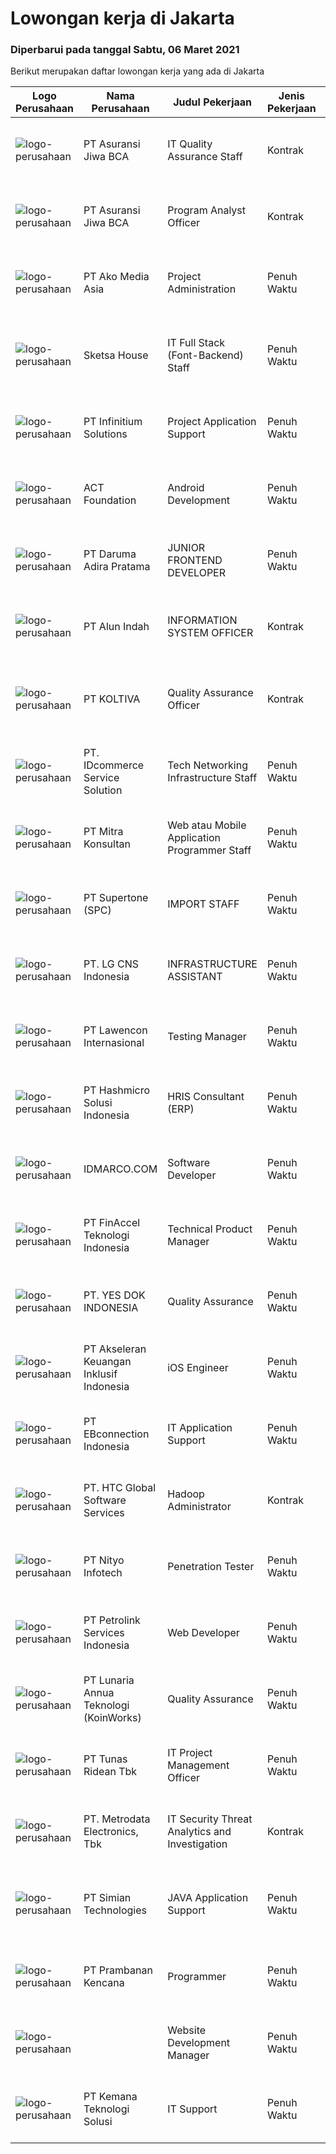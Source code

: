 
  # Lowongan kerja di Jakarta

  ### Diperbarui pada tanggal Sabtu, 06 Maret 2021

  Berikut merupakan daftar lowongan kerja yang ada di Jakarta

  |Logo Perusahaan | Nama Perusahaan | Judul Pekerjaan | Jenis Pekerjaan | Gaji Pekerjaan | Lokasi | Deskripsi | Tanggal diunggah | Pranala |
  | -------------- | --------------- | --------------- | --------- | --------- | -------------- | ------- | ----------- | ----------- |
  |![logo-perusahaan](https://image-service-cdn.seek.com.au/d60c934dbbd8769ff0de3a8953b02bccbae9364a/ee4dce1061f3f616224767ad58cb2fc751b8d2dc)|PT Asuransi Jiwa BCA|IT Quality Assurance Staff|Kontrak|---|Jakarta Raya|Qualification:- Bachelor's Degree in IT / Computer Engineering or equivalent- 1 Year(s) of working experience is an advantage and Fresh Graduates are...|Jumat, 05 Maret 2021|https://www.jobstreet.co.id/id/job/it-quality-assurance-staff-3475080?token=0~93f5e48a-f89c-44de-9ff8-b1f011af185c&sectionRank=1&jobId=jobstreet-id-job-3475080|
|![logo-perusahaan](https://image-service-cdn.seek.com.au/d60c934dbbd8769ff0de3a8953b02bccbae9364a/ee4dce1061f3f616224767ad58cb2fc751b8d2dc)|PT Asuransi Jiwa BCA|Program Analyst Officer|Kontrak|---|Jakarta Raya|Qualifications:  Candidate must possess at least Bachelor's Degree in Engineering (Computer/Telecommunication) or equivalent. 1 Year(s) of working...|Jumat, 05 Maret 2021|https://www.jobstreet.co.id/id/job/program-analyst-officer-3475058?token=0~93f5e48a-f89c-44de-9ff8-b1f011af185c&sectionRank=2&jobId=jobstreet-id-job-3475058|
|![logo-perusahaan](https://image-service-cdn.seek.com.au/2b14206395c6b15ff85fdcdb85f74d423062361c/ee4dce1061f3f616224767ad58cb2fc751b8d2dc)|PT Ako Media Asia|Project Administration|Penuh Waktu|---|Jakarta Raya|Job Description: •Scheduling routine meetings and recording decisions (e.g. next steps, assigned tasks etc.)• Breaking complex projects into simpler...|Jumat, 05 Maret 2021|https://www.jobstreet.co.id/id/job/project-administration-3474914?token=0~93f5e48a-f89c-44de-9ff8-b1f011af185c&sectionRank=3&jobId=jobstreet-id-job-3474914|
|![logo-perusahaan](https://image-service-cdn.seek.com.au/c9d1264bf50b7c33d69e52a77ce87a72fd83e7c7/ee4dce1061f3f616224767ad58cb2fc751b8d2dc)|Sketsa House|IT Full Stack (Font-Backend) Staff|Penuh Waktu|Rp. 4.000.000-Rp. 6.000.000|Jakarta Pusat|URGENT NEED (JOIN ASAP)Hi, Sketsahouse are looking for someone who is comfortable with both front and back end programming as a Fullstack Developer to...|Kamis, 04 Maret 2021|https://www.jobstreet.co.id/id/job/it-full-stack-font-backend-staff-3465359?token=0~93f5e48a-f89c-44de-9ff8-b1f011af185c&sectionRank=4&jobId=jobstreet-id-job-3465359|
|![logo-perusahaan](https://image-service-cdn.seek.com.au/06c3df56b6369bca590439015e58338a9695ed80/ee4dce1061f3f616224767ad58cb2fc751b8d2dc)|PT Infinitium Solutions|Project Application Support|Penuh Waktu|Rp. 8.000.000-Rp. 15.000.000|Jakarta Pusat|Responsibilities: Provide 1st and 2nd level support e-Commerce applications &amp; systems Ability to diagnose problems in several areas including...|Jumat, 05 Maret 2021|https://www.jobstreet.co.id/id/job/project-application-support-3475074?token=0~93f5e48a-f89c-44de-9ff8-b1f011af185c&sectionRank=5&jobId=jobstreet-id-job-3475074|
|![logo-perusahaan](https://image-service-cdn.seek.com.au/0892012781cb3bed9a9bffdb3cf92ceb6daad546/ee4dce1061f3f616224767ad58cb2fc751b8d2dc)|ACT Foundation|Android Development|Penuh Waktu|---|Jakarta Selatan|Kualifikasi : Pendidikan Minimal S1 (Lebih disukai Sistem Informasi, Teknik Komputer) Pengalaman membuat Aplikasi Android minimal 2 tahun Memahami...|Jumat, 05 Maret 2021|https://www.jobstreet.co.id/id/job/android-development-3466187?token=0~93f5e48a-f89c-44de-9ff8-b1f011af185c&sectionRank=6&jobId=jobstreet-id-job-3466187|
|![logo-perusahaan](https://image-service-cdn.seek.com.au/9a95e22c131740f08bfe628bda385f81d2024de5/ee4dce1061f3f616224767ad58cb2fc751b8d2dc)|PT Daruma Adira Pratama|JUNIOR FRONTEND DEVELOPER|Penuh Waktu|---|Jakarta Utara|Daruma is a tech-enabled B2B E-Commerce company on a mission to provide hassle-free e-procurement for businesses of all sizes in Indonesia. Launched...|Jumat, 05 Maret 2021|https://www.jobstreet.co.id/id/job/junior-frontend-developer-3474735?token=0~93f5e48a-f89c-44de-9ff8-b1f011af185c&sectionRank=7&jobId=jobstreet-id-job-3474735|
|![logo-perusahaan](https://us.123rf.com/450wm/pavelstasevich/pavelstasevich1811/pavelstasevich181101027/112815900-stock-vector-no-image-available-icon-flat-vector.jpg?ver=6)|PT Alun Indah|INFORMATION SYSTEM OFFICER|Kontrak|---|Jakarta Selatan|Qualification Bachelor Degree in Computer Science/Information Technology or equivalent. At least 3 Year(s) of working experience in the related field...|Jumat, 05 Maret 2021|https://www.jobstreet.co.id/id/job/information-system-officer-3466297?token=0~93f5e48a-f89c-44de-9ff8-b1f011af185c&sectionRank=8&jobId=jobstreet-id-job-3466297|
|![logo-perusahaan](https://image-service-cdn.seek.com.au/c722a803b1d921d6d97b57b4df8a14b7a3bb09c5/ee4dce1061f3f616224767ad58cb2fc751b8d2dc)|PT KOLTIVA|Quality Assurance Officer|Kontrak|---|Jakarta Selatan|Melakukan pengujian dan dokumentasi aplikasi serta memberi pelatihan kepada pengguna aplikasi. Berhubungan dengan tim internal (misalnya pengembang...|Jumat, 05 Maret 2021|https://www.jobstreet.co.id/id/job/quality-assurance-officer-3474658?token=0~93f5e48a-f89c-44de-9ff8-b1f011af185c&sectionRank=9&jobId=jobstreet-id-job-3474658|
|![logo-perusahaan](https://image-service-cdn.seek.com.au/43b50fdb6e2f49bd1a9afa07e9cb90364b26a05d/ee4dce1061f3f616224767ad58cb2fc751b8d2dc)|PT. IDcommerce Service Solution|Tech Networking Infrastructure Staff|Penuh Waktu|---|Jakarta Raya|Roles and Responsibilities : Maintain and support network availability, reliability, scalability, and security  Work closely with the external...|Kamis, 04 Maret 2021|https://www.jobstreet.co.id/id/job/tech-networking-infrastructure-staff-3473982?token=0~93f5e48a-f89c-44de-9ff8-b1f011af185c&sectionRank=10&jobId=jobstreet-id-job-3473982|
|![logo-perusahaan](https://image-service-cdn.seek.com.au/2fde6a9ab02acd0ee00a312d662a2894b4d6c59a/ee4dce1061f3f616224767ad58cb2fc751b8d2dc)|PT Mitra Konsultan|Web atau Mobile Application Programmer Staff|Penuh Waktu|---|Jakarta Raya|With guidance of Supervisor, the candidate will be requested to perform the following: Develop program to support internal operation requirement....|Jumat, 05 Maret 2021|https://www.jobstreet.co.id/id/job/web-atau-mobile-application-programmer-staff-3466850?token=0~93f5e48a-f89c-44de-9ff8-b1f011af185c&sectionRank=11&jobId=jobstreet-id-job-3466850|
|![logo-perusahaan](https://image-service-cdn.seek.com.au/54d660ee05715b447c68473d5eeab6e1ed91a972/ee4dce1061f3f616224767ad58cb2fc751b8d2dc)|PT Supertone (SPC)|IMPORT STAFF|Penuh Waktu|---|Jakarta Barat|Persyaratan : Usia maks. 27 tahun Pendidikan Min. D3, diutamakan jur. Kesekretarisan/Manajemen/Logistik Setidaknya memiliki 2 tahun pengalaman dalam...|Jumat, 05 Maret 2021|https://www.jobstreet.co.id/id/job/import-staff-3474979?token=0~93f5e48a-f89c-44de-9ff8-b1f011af185c&sectionRank=12&jobId=jobstreet-id-job-3474979|
|![logo-perusahaan](https://image-service-cdn.seek.com.au/4f9cd079c9144150391f4ae5cdc7c4f1d6bdef07/ee4dce1061f3f616224767ad58cb2fc751b8d2dc)|PT. LG CNS Indonesia|INFRASTRUCTURE ASSISTANT|Penuh Waktu|Rp. 5.000.000-Rp. 6.000.000|Jakarta Selatan|Main Job Tasks, Duties, and Responsibilities  Define, Design, Develop, Deploy and Maintain infrastructure activities in the SI project. Producing...|Jumat, 05 Maret 2021|https://www.jobstreet.co.id/id/job/infrastructure-assistant-3474535?token=0~93f5e48a-f89c-44de-9ff8-b1f011af185c&sectionRank=13&jobId=jobstreet-id-job-3474535|
|![logo-perusahaan](https://image-service-cdn.seek.com.au/aa313c82faaa064b4cd506a476c3f34d038e8160/ee4dce1061f3f616224767ad58cb2fc751b8d2dc)|PT Lawencon Internasional|Testing Manager|Penuh Waktu|---|Jakarta Raya|Job Description :  Testing Manager is responsible to strategize testing plan and managing overall activities test preparation and test execution which...|Kamis, 04 Maret 2021|https://www.jobstreet.co.id/id/job/testing-manager-3465415?token=0~93f5e48a-f89c-44de-9ff8-b1f011af185c&sectionRank=14&jobId=jobstreet-id-job-3465415|
|![logo-perusahaan](https://image-service-cdn.seek.com.au/9fa72fb87f2fbdfcc0577f123adf4359751085c3/ee4dce1061f3f616224767ad58cb2fc751b8d2dc)|PT Hashmicro Solusi Indonesia|HRIS Consultant (ERP)|Penuh Waktu|---|Jakarta Barat|Responsibilities : Specify market requirements for current and future products by conducting market research. handling HRIS module Assess market...|Kamis, 04 Maret 2021|https://www.jobstreet.co.id/id/job/hris-consultant-erp-3464878?token=0~93f5e48a-f89c-44de-9ff8-b1f011af185c&sectionRank=15&jobId=jobstreet-id-job-3464878|
|![logo-perusahaan](https://image-service-cdn.seek.com.au/c25b0d96aecfc94583269914295c6c4c01a246c3/ee4dce1061f3f616224767ad58cb2fc751b8d2dc)|IDMARCO.COM|Software Developer|Penuh Waktu|---|Jakarta Selatan|Job Responsibilities:  Collaborating with management, departments and users to identify end-user requirements and specifications Designing algorithms...|Jumat, 05 Maret 2021|https://www.jobstreet.co.id/id/job/software-developer-3466321?token=0~93f5e48a-f89c-44de-9ff8-b1f011af185c&sectionRank=16&jobId=jobstreet-id-job-3466321|
|![logo-perusahaan](https://image-service-cdn.seek.com.au/2f07e1526f435d99b06e17361d3b3922c84a3b23/ee4dce1061f3f616224767ad58cb2fc751b8d2dc)|PT FinAccel Teknologi Indonesia|Technical Product Manager|Penuh Waktu|---|Jakarta Raya|We are looking for a Technical Product Manager who is good at analytic skills and giving insights and passionate about technical stuff. You will join...|Jumat, 05 Maret 2021|https://www.jobstreet.co.id/id/job/technical-product-manager-3466726?token=0~93f5e48a-f89c-44de-9ff8-b1f011af185c&sectionRank=17&jobId=jobstreet-id-job-3466726|
|![logo-perusahaan](https://image-service-cdn.seek.com.au/97cbd536707f5c18fdddca252b3c6e95af711df0/ee4dce1061f3f616224767ad58cb2fc751b8d2dc)|PT. YES DOK INDONESIA|Quality Assurance|Penuh Waktu|Rp. 6.500.000-Rp. 10.000.000|Jakarta Utara|General Job Description: Perform testing of applications and the web to ensure that the application is ready for use and according to user needs....|Jumat, 05 Maret 2021|https://www.jobstreet.co.id/id/job/quality-assurance-3474469?token=0~93f5e48a-f89c-44de-9ff8-b1f011af185c&sectionRank=18&jobId=jobstreet-id-job-3474469|
|![logo-perusahaan](https://image-service-cdn.seek.com.au/4bdf26ac4004bd855496f41db6f7952705bcea0e/ee4dce1061f3f616224767ad58cb2fc751b8d2dc)|PT Akseleran Keuangan Inklusif Indonesia|iOS Engineer|Penuh Waktu|---|Jakarta Selatan|Responsibilities: Write well designed, testable, efficient code by using best software development practices Create and maintain software...|Jumat, 05 Maret 2021|https://www.jobstreet.co.id/id/job/ios-engineer-3461635?token=0~93f5e48a-f89c-44de-9ff8-b1f011af185c&sectionRank=19&jobId=jobstreet-id-job-3461635|
|![logo-perusahaan](https://image-service-cdn.seek.com.au/b1858237948a14b84113c7782a5a15390c944858/ee4dce1061f3f616224767ad58cb2fc751b8d2dc)|PT EBconnection Indonesia|IT Application Support|Penuh Waktu|---|Jakarta Selatan|PT EBconnection Indonesia (EBCO) sebagai Premier Partner Google Cloud dan pengembang aplikasi di Indonesia, membutuhkan personil Application Support...|Jumat, 05 Maret 2021|https://www.jobstreet.co.id/id/job/it-application-support-3474031?token=0~93f5e48a-f89c-44de-9ff8-b1f011af185c&sectionRank=20&jobId=jobstreet-id-job-3474031|
|![logo-perusahaan](https://image-service-cdn.seek.com.au/d0fdcdd8212686b14abc1e23cd34c2827b2bcb95/ee4dce1061f3f616224767ad58cb2fc751b8d2dc)|PT. HTC Global Software Services|Hadoop Administrator|Kontrak|---|Jakarta Pusat|Requirements &amp; Responsibilities : Candidate must possess at least Bachelor degree, preferably Computer Science/Information Technology At least 3...|Kamis, 04 Maret 2021|https://www.jobstreet.co.id/id/job/hadoop-administrator-3465391?token=0~93f5e48a-f89c-44de-9ff8-b1f011af185c&sectionRank=21&jobId=jobstreet-id-job-3465391|
|![logo-perusahaan](https://image-service-cdn.seek.com.au/ea1290d309f08cbbbd5d7a68ff3b50e38f48cc84/ee4dce1061f3f616224767ad58cb2fc751b8d2dc)|PT Nityo Infotech|Penetration Tester|Penuh Waktu|---|Jakarta Selatan|Responsibilities: Delivery of penetration testing engagements to clients Project management and end-to-end support on engagements to deliver high...|Jumat, 05 Maret 2021|https://www.jobstreet.co.id/id/job/penetration-tester-3474789?token=0~93f5e48a-f89c-44de-9ff8-b1f011af185c&sectionRank=22&jobId=jobstreet-id-job-3474789|
|![logo-perusahaan](https://image-service-cdn.seek.com.au/23a212f2d03c7e55d6c8da2329349b4e88165313/ee4dce1061f3f616224767ad58cb2fc751b8d2dc)|PT Petrolink Services Indonesia|Web Developer|Penuh Waktu|Rp. 10.000.000-Rp. 18.000.000|Jakarta Raya|JOB SUMMARYPetrolink is a global company that specializes in user-driven technology for the Energy Industry. We are currently looking for a new Web...|Jumat, 05 Maret 2021|https://www.jobstreet.co.id/id/job/web-developer-3466916?token=0~93f5e48a-f89c-44de-9ff8-b1f011af185c&sectionRank=23&jobId=jobstreet-id-job-3466916|
|![logo-perusahaan](https://image-service-cdn.seek.com.au/aab0a5465545de2bbfc9a4ae4502897f3e28e138/ee4dce1061f3f616224767ad58cb2fc751b8d2dc)|PT Lunaria Annua Teknologi (KoinWorks)|Quality Assurance|Penuh Waktu|---|Jakarta Raya|What you’ll be doing: Create detailed, comprehensive, and well-structured test cases based on business and functional requirements Perform thorough...|Jumat, 05 Maret 2021|https://www.jobstreet.co.id/id/job/quality-assurance-3475028?token=0~93f5e48a-f89c-44de-9ff8-b1f011af185c&sectionRank=24&jobId=jobstreet-id-job-3475028|
|![logo-perusahaan](https://image-service-cdn.seek.com.au/ea159cbb3a15121a11e6442b2aade78916e9e5ac/ee4dce1061f3f616224767ad58cb2fc751b8d2dc)|PT Tunas Ridean Tbk|IT Project Management Officer|Penuh Waktu|---|Jakarta Selatan|Responsibilities: Handle and manage all IT Project include schedule and implementation Create Report for related progress implementation &amp; all IT...|Jumat, 05 Maret 2021|https://www.jobstreet.co.id/id/job/it-project-management-officer-3474664?token=0~93f5e48a-f89c-44de-9ff8-b1f011af185c&sectionRank=25&jobId=jobstreet-id-job-3474664|
|![logo-perusahaan](https://image-service-cdn.seek.com.au/360ff551a5280d24a3ac9432bdc8ba5ec988566b/ee4dce1061f3f616224767ad58cb2fc751b8d2dc)|PT. Metrodata Electronics, Tbk|IT Security Threat Analytics and Investigation|Kontrak|---|Jakarta Timur|Kualifikasi: Gelar Sarjana S1 dalam bidang teknik, ilmu komputer atau bidang terkait Pengalaman kerja sebagai IT Security minimal 1 tahun Punya...|Jumat, 05 Maret 2021|https://www.jobstreet.co.id/id/job/it-security-threat-analytics-and-investigation-3466287?token=0~93f5e48a-f89c-44de-9ff8-b1f011af185c&sectionRank=26&jobId=jobstreet-id-job-3466287|
|![logo-perusahaan](https://image-service-cdn.seek.com.au/208442e0a92b58169f5685eff634dafb189f45f1/ee4dce1061f3f616224767ad58cb2fc751b8d2dc)|PT Simian Technologies|JAVA Application Support|Penuh Waktu|Rp. 6.000.000-Rp. 10.000.000|Jakarta Raya|Job Description: Analysts and interacting with Developers Working closely with software developers to develop test specifications and build test cases...|Jumat, 05 Maret 2021|https://www.jobstreet.co.id/id/job/java-application-support-3474063?token=0~93f5e48a-f89c-44de-9ff8-b1f011af185c&sectionRank=27&jobId=jobstreet-id-job-3474063|
|![logo-perusahaan](https://image-service-cdn.seek.com.au/7a53b260e1275c8435eb1e6834b05b7fb0921254/ee4dce1061f3f616224767ad58cb2fc751b8d2dc)|PT Prambanan Kencana|Programmer|Penuh Waktu|---|Jakarta Raya|Requirements: Candidate must possess at least a Bachelor's Degree, in Computer Programming or equivalent. At least 2 year(s) of working experience in...|Jumat, 05 Maret 2021|https://www.jobstreet.co.id/id/job/programmer-3466120?token=0~93f5e48a-f89c-44de-9ff8-b1f011af185c&sectionRank=28&jobId=jobstreet-id-job-3466120|
|![logo-perusahaan](https://us.123rf.com/450wm/pavelstasevich/pavelstasevich1811/pavelstasevich181101027/112815900-stock-vector-no-image-available-icon-flat-vector.jpg?ver=6)||Website Development Manager|Penuh Waktu|---|Jakarta Raya|Lead and mentor a team of web developers  Understand business initiatives and ensure team resources and direction align  Oversee projects throughout...|Jumat, 05 Maret 2021|https://www.jobstreet.co.id/id/job/website-development-manager-3466454?token=0~93f5e48a-f89c-44de-9ff8-b1f011af185c&sectionRank=29&jobId=jobstreet-id-job-3466454|
|![logo-perusahaan](https://image-service-cdn.seek.com.au/3e62b25d68183b57ae4a4248a25806d853243b48/ee4dce1061f3f616224767ad58cb2fc751b8d2dc)|PT Kemana Teknologi Solusi|IT Support|Penuh Waktu|---|Jakarta Selatan|Job Descriptions: Installing and configuring computer hardware, software, systems, networks, printers and scanners Monitoring and maintaining computer...|Jumat, 05 Maret 2021|https://www.jobstreet.co.id/id/job/it-support-3474347?token=0~93f5e48a-f89c-44de-9ff8-b1f011af185c&sectionRank=30&jobId=jobstreet-id-job-3474347|

  